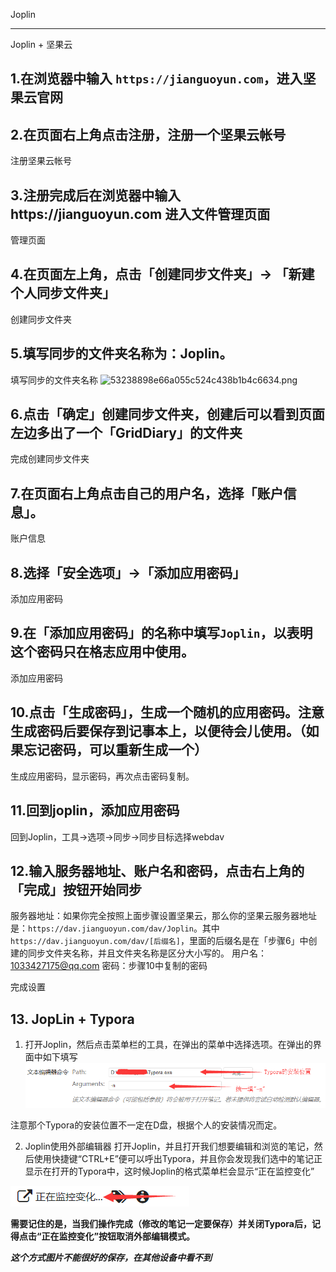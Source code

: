 Joplin

---

Joplin + 坚果云

## 1.在浏览器中输入 `https://jianguoyun.com`，进入坚果云官网
## 2.在页面右上角点击注册，注册一个坚果云帐号
注册坚果云帐号

## 3.注册完成后在浏览器中输入https://jianguoyun.com 进入文件管理页面
管理页面

## 4.在页面左上角，点击「创建同步文件夹」-> 「新建个人同步文件夹」
创建同步文件夹

## 5.填写同步的文件夹名称为：Joplin。
填写同步的文件夹名称
![53238898e66a055c524c438b1b4c6634.png](:/dc0dd6f559fb4d0dbc58a22303b17811)


## 6.点击「确定」创建同步文件夹，创建后可以看到页面左边多出了一个「GridDiary」的文件夹
完成创建同步文件夹

## 7.在页面右上角点击自己的用户名，选择「账户信息」。
账户信息

## 8.选择「安全选项」->「添加应用密码」
添加应用密码

## 9.在「添加应用密码」的名称中填写`Joplin`，以表明这个密码只在格志应用中使用。
添加应用密码

## 10.点击「生成密码」，生成一个随机的应用密码。注意生成密码后要保存到记事本上，以便待会儿使用。（如果忘记密码，可以重新生成一个）
生成应用密码，显示密码，再次点击密码复制。

## 11.回到joplin，添加应用密码
回到Joplin，工具->选项->同步->同步目标选择webdav

## 12.输入服务器地址、账户名和密码，点击右上角的「完成」按钮开始同步
服务器地址：如果你完全按照上面步骤设置坚果云，那么你的坚果云服务器地址是：`https://dav.jianguoyun.com/dav/Joplin`。其中`https://dav.jianguoyun.com/dav/[后缀名]`，里面的后缀名是在「步骤6」中创建的同步文件夹名称，并且文件夹名称是区分大小写的。
用户名：1033427175@qq.com
密码：步骤10中复制的密码

完成设置

## 13. JopLin + Typora

1. 打开Joplin，然后点击菜单栏的工具，在弹出的菜单中选择选项。在弹出的界面中如下填写
![67f0286505e53ab04e453216ff14e73a.png](../../_resources/16b9463400894ff998e4d50f1764c0ec.png)

注意那个Typora的安装位置不一定在D盘，根据个人的安装情况而定。

2. Joplin使用外部编辑器
打开Joplin，并且打开我们想要编辑和浏览的笔记，然后使用快捷键“CTRL+E”便可以呼出Typora，并且你会发现我们选中的笔记正显示在打开的Typora中，这时候Joplin的格式菜单栏会显示“正在监控变化”

![0b164055200b38629631c2b70501560a.png](../../_resources/0fca34a44ffc4372a57c60fe17ddd275.png)

**需要记住的是，当我们操作完成（修改的笔记一定要保存）并关闭Typora后，记得点击“正在监控变化”按钮取消外部编辑模式。**

***这个方式图片不能很好的保存，在其他设备中看不到***


